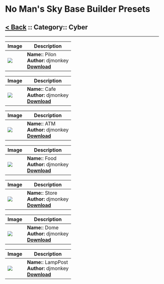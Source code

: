 # No Man's Sky Base Builder Presets  

## [< Back](https://charliebanks.github.io/nms-base-builder-presets/) :: Category:: Cyber

___

Image | Description  
--- | ---  
![](https://raw.githubusercontent.com/charliebanks/nms-base-builder-presets/master/images/Cyber/djmonkey_Pilon.jpg) | __Name:__: Pilon <br /> __Author:__ djmonkey <br /> [__Download__](https://raw.githubusercontent.com/charliebanks/nms-base-builder-presets/master/Cyber/djmonkey_Pilon.json) | ___

Image | Description  
--- | ---  
![](https://raw.githubusercontent.com/charliebanks/nms-base-builder-presets/master/images/Cyber/djmonkey_Cafe.jpg) | __Name:__: Cafe <br /> __Author:__ djmonkey <br /> [__Download__](https://raw.githubusercontent.com/charliebanks/nms-base-builder-presets/master/Cyber/djmonkey_Cafe.json) | ___

Image | Description  
--- | ---  
![](https://raw.githubusercontent.com/charliebanks/nms-base-builder-presets/master/images/Cyber/djmonkey_ATM.jpg) | __Name:__: ATM <br /> __Author:__ djmonkey <br /> [__Download__](https://raw.githubusercontent.com/charliebanks/nms-base-builder-presets/master/Cyber/djmonkey_ATM.json) | ___

Image | Description  
--- | ---  
![](https://raw.githubusercontent.com/charliebanks/nms-base-builder-presets/master/images/Cyber/djmonkey_Food.jpg) | __Name:__: Food <br /> __Author:__ djmonkey <br /> [__Download__](https://raw.githubusercontent.com/charliebanks/nms-base-builder-presets/master/Cyber/djmonkey_Food.json) | ___

Image | Description  
--- | ---  
![](https://raw.githubusercontent.com/charliebanks/nms-base-builder-presets/master/images/Cyber/djmonkey_Store.jpg) | __Name:__: Store <br /> __Author:__ djmonkey <br /> [__Download__](https://raw.githubusercontent.com/charliebanks/nms-base-builder-presets/master/Cyber/djmonkey_Store.json) | ___

Image | Description  
--- | ---  
![](https://raw.githubusercontent.com/charliebanks/nms-base-builder-presets/master/images/Cyber/djmonkey_Dome.jpg) | __Name:__: Dome <br /> __Author:__ djmonkey <br /> [__Download__](https://raw.githubusercontent.com/charliebanks/nms-base-builder-presets/master/Cyber/djmonkey_Dome.json) | ___

Image | Description  
--- | ---  
![](https://raw.githubusercontent.com/charliebanks/nms-base-builder-presets/master/images/Cyber/djmonkey_LampPost.jpg) | __Name:__: LampPost <br /> __Author:__ djmonkey <br /> [__Download__](https://raw.githubusercontent.com/charliebanks/nms-base-builder-presets/master/Cyber/djmonkey_LampPost.json) | ___

